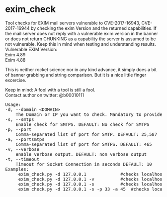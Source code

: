 # exim_check

Tool checks for EXIM mail servers vulnerable to CVE-2017-16943, CVE-2017-16944 by checking the exim Version
and the returned capabilities. If the mail server does not reply with a vulnerable exim version in the banner
or does not return CHUNKING as a capability the server is assumed to be not vulnerable. Keep this in mind 
when testing and understanding results.<br/>
Vulnerable EXIM Version:<br/>
    Exim 4.89<br/>
    Exim 4.88<br/>


This is neither rocket science nor in any kind advance, it simply does a bit of banner grabbing and string comparison. But it is a nice little finger excercise.<br/>

Keep in mind: A fool with a tool is still a fool.<br/>
Contact author on twitter: @b00010111<br/>


<pre>
Usage: 
-d, --domain &lt;DOMAIN&gt; 
	The Domain or IP you want to check. Mandatory to provide one domain or IP
-s, --smtps 
	Enable check for SMTPS. DEFAULT: No check for SMTPS
-p, --port <PORTNUMBER,...>
	Comma-separated list of port for SMTP. DEFAULT: 25,587
-a, --portsmtps <PROTNUMBER,...>
	Comma-separated list of port for SMTPS. DEFAULT: 465
-v, --verbose
	enable verbose output. DEFAULT: non verbose output
-t, --timeout <SECONDS>
	Timeout for Socket Connection in seconds DEFAULT: 10
Examples:
	 exim_check.py -d 127.0.0.1 			#checks localhost SMTP on port 25,587
	 exim_check.py -d 127.0.0.1 -v 			#checks localhost SMTP on port 25,587 with verbose output
	 exim_check.py -d 127.0.0.1 -s 			#checks localhost SMTP on port 25,587 & SMTPS 465
	 exim_check.py -d 127.0.0.1 -s -p 33 -a 45 	#checks localhost SMTP on port 33 & SMTPS 45
</pre>
